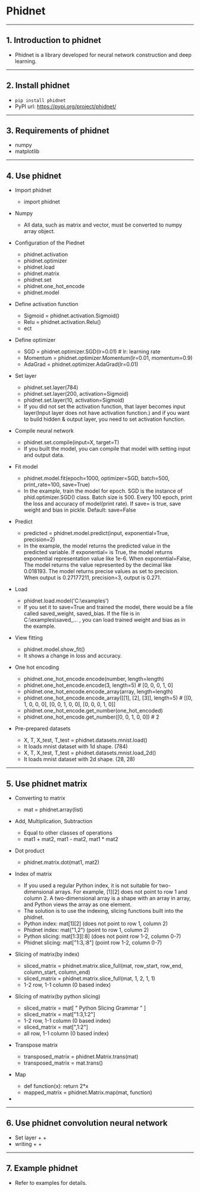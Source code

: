 # Phidnet

---------

## 1. Introduction to phidnet
  * Phidnet is a library developed for neural network construction and deep learning.

---------

## 2. Install phidnet
  * `pip install phidnet`
  * PyPI url: https://pypi.org/project/phidnet/

---------

## 3. Requirements of phidnet
  * numpy
  * matplotlib

---------

## 4. Use phidnet
  * Import phidnet
    + import phidnet

  * Numpy
    + All data, such as matrix and vector, must be converted to numpy array object.

  * Configuration of the Piednet
    + phidnet.activation
    + phidnet.optimizer
    + phidnet.load
    + phidnet.matrix
    + phidnet.set
    + phidnet.one_hot_encode
    + phidnet.model

  * Define activation function 
    + Sigmoid = phidnet.activation.Sigmoid()
    + Relu = phidnet.activation.Relu()
    + ect

  * Define optimizer
    + SGD = phidnet.optimizer.SGD(lr=0.01)  # lr: learning rate
    + Momentum = phidnet.optimizer.Momentum(lr=0.01, momentum=0.9)
    + AdaGrad = phidnet.optimizer.AdaGrad(lr=0.01)

  * Set layer
    + phidnet.set.layer(784)
    + phidnet.set.layer(200, activation=Sigmoid)
    + phidnet.set.layer(10, activation=Sigmoid)
    + If you did not set the activation function, that layer becomes input layer(Input layer does not have activation function.) and if you want to build hidden & output layer, you need to set activation function.

  * Compile neural network 
    + phidnet.set.compile(input=X, target=T)
    + If you built the model, you can compile that model with setting input and output data.

  * Fit model
    + phidnet.model.fit(epoch=1000, optimizer=SGD, batch=500, print_rate=100, save=True) 
    + In the example, train the model for epoch. SGD is the instance of phid.optimizer.SGD() class. Batch size is 500. Every 100 epoch, print the loss and accuracy of model(print rate). If save= is true, save weight and bias in pickle. Default: save=False

  * Predict
    + predicted = phidnet.model.predict(input, exponential=True, precision=2)
    + In the example, the model returns the predicted value in the predicted variable. If exponential= is True, the model returns exponential representation value like 1e-6. When exponential=False, The model returns the value represented by the decimal like 0.018193. The model returns precise values as set to precision. When output is 0.27177211, precision=3, output is 0.271.

  * Load
    + phidnet.load.model('C:\examples')
    + If you set it to save=True and trained the model, there would be a file called saved_weight, saved_bias. If the file is in C:\examples\saved_... , you can load trained weight and bias as in the example.

  * View fitting
    + phidnet.model.show_fit()
    + It shows a change in loss and accuracy.

  * One hot encoding 
    + phidnet.one_hot_encode.encode(number, length=length)
    + phidnet.one_hot_encode.encode(3, length=5)   # [0, 0, 0, 1, 0]
    + phidnet.one_hot_encode.encode_array(array, length=length)
    + phidnet.one_hot_encode.encode_array([[1], [2], [3]], length=5)   # [[0, 1, 0, 0, 0], [0, 0, 1, 0, 0], [0, 0, 0, 1, 0]]
    + phidnet.one_hot_encode.get_number(one_hot_encoded)
    + phidnet.one_hot_encode.get_number([0, 0, 1, 0, 0])   # 2
    
  * Pre-prepared datasets
    + X, T, X_test, T_test = phidnet.datasets.mnist.load()
    + It loads mnist dataset with 1d shape. (784)
    + X, T, X_test, T_test = phidnet.datasets.mnist.load_2d()
    + It loads mnist dataset with 2d shape. (28, 28)

---------

## 5. Use phidnet matrix
  * Converting to matrix
    + mat = phidnet.array(list)

  * Add, Multiplication, Subtraction
    + Equal to other classes of operations
    + mat1 + mat2, mat1 - mat2, mat1 * mat2

  * Dot product
    + phidnet.matrix.dot(mat1, mat2)
  
  * Index of matrix
    + If you used a regular Python index, it is not suitable for two-dimensional arrays. 
 For example, [1][2] does not point to row 1 and column 2. A two-dimensional array is a shape with an array in array, and Python views the array as one element.
    + The solution is to use the indexing, slicing functions built into the phidnet.
    + Python index: mat[1][2] (does not point to row 1, column 2)
    + Phidnet index: mat("1,2") (point to row 1, column 2)
    + Python slicing: mat[1:3][:8] (does not point row 1-2, column 0-7)
    + Phidnet slicing: mat["1:3,:8"] (point row 1-2, column 0-7)

  * Slicing of matrix(by index)
    + sliced_matrix = phidnet.matrix.slice_full(mat, row_start, row_end, column_start, column_end)
    + sliced_matrix = phidnet.matrix.slice_full(mat, 1, 2, 1, 1)
    + 1-2 row, 1-1 column (0 based index)

  * Slicing of matrix(by python slicing)
    + sliced_matrix = mat[ " Python Slicing Grammar " ]
    + sliced_matrix = mat["1:3,1:2"]
    + 1-2 row, 1-1 column (0 based index)
    + sliced_matrix = mat[",1:2"]
    + all row, 1-1 column (0 based index)

  * Transpose matrix
    + transposed_matrix = phidnet.Matrix.trans(mat)
    + transposed_matrix = mat.trans()

  * Map
    + def function(x): return 2*x
    + mapped_matrix = phidnet.Matrix.map(mat, function)
  
  * 

---------

## 6. Use phidnet convolution neural network
  * Set layer
    + 
    + 
  * writing
    +
    +

---------

## 7. Example phidnet
  * Refer to examples for details.

